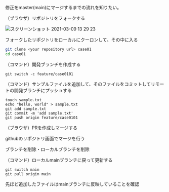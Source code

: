 修正をmaster(main)にマージするまでの流れを知りたい。


（ブラウザ）リポジトリをフォークする

![スクリーンショット 2021-03-09 13 29 23](https://user-images.githubusercontent.com/869103/110418883-96bb9100-80db-11eb-8b64-5597f8ca3d56.png)

フォークしたリポジトリをローカルにクーロンして、その中に入る

```bash
git clone <your repository url> case01
cd case01
```

（コマンド）開発ブランチを作成する

```
git switch -c feature/case0101
```

（コマンド）サンプルファイルを追加して、そのファイルをコミットしてリモートの開発ブランチにプッシュする

```
touch sample.txt
echo "hello, world" > sample.txt
git add sample.txt
git commit -m 'add sample.txt'
git push origin feature/case0101
```

（ブラウザ）PRを作成しマージする

githubのリポジトリ画面でマージを行う

ブランチを削除・ローカルブランチを削除

（コマンド）ローカルmainブランチに戻って更新する

```
git switch main
git pull origin main
```

先ほど追加したファイルはmainブランチに反映していることを確認
